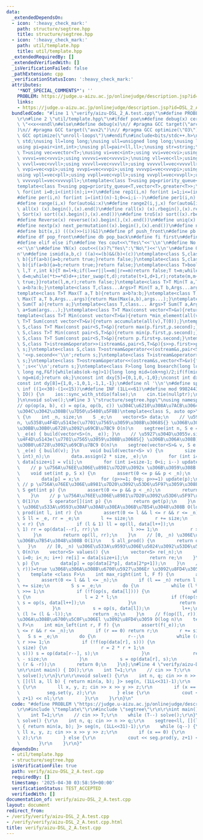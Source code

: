 ```yaml
---
data:
  _extendedDependsOn:
  - icon: ':heavy_check_mark:'
    path: structure/segtree.hpp
    title: structure/segtree.hpp
  - icon: ':heavy_check_mark:'
    path: util/template.hpp
    title: util/template.hpp
  _extendedRequiredBy: []
  _extendedVerifiedWith: []
  _isVerificationFailed: false
  _pathExtension: cpp
  _verificationStatusIcon: ':heavy_check_mark:'
  attributes:
    '*NOT_SPECIAL_COMMENTS*': ''
    PROBLEM: https://judge.u-aizu.ac.jp/onlinejudge/description.jsp?id=DSL_2_A
    links:
    - https://judge.u-aizu.ac.jp/onlinejudge/description.jsp?id=DSL_2_A
  bundledCode: "#line 1 \"verify/aizu-DSL_2_A.test.cpp\"\n#define PROBLEM \"https://judge.u-aizu.ac.jp/onlinejudge/description.jsp?id=DSL_2_A\"\
    \r\n#line 2 \"util/template.hpp\"\n#ifdef poe\n#define debug(x) cerr<<#x<<\":\
    \ \"<<x<<endl\n#else\n#define debug(x)\n// #pragma GCC target(\"arch=skylake-avx512\"\
    )\n// #pragma GCC target(\"avx2\")\n// #pragma GCC optimize(\"O3\")\n// #pragma\
    \ GCC optimize(\"unroll-loops\")\n#endif\n#include<bits/stdc++.h>\nusing namespace\
    \ std;\nusing ll=long long;\nusing ull=unsigned long long;\nusing ld=long double;\n\
    using pi=pair<int,int>;\nusing pll=pair<ll,ll>;\nusing str=string;\ntemplate<class\
    \ T>using vec=vector<T>;\nusing vi=vec<int>;using vvi=vec<vi>;using vvvi=vec<vvi>;using\
    \ vvvvi=vec<vvvi>;using vvvvvi=vec<vvvvi>;\nusing vll=vec<ll>;using vvll=vec<vll>;using\
    \ vvvll=vec<vvll>;using vvvvll=vec<vvvll>;using vvvvvll=vec<vvvvll>;\nusing vpi=vec<pi>;using\
    \ vvpi=vec<vpi>;using vvvpi=vec<vvpi>;using vvvvpi=vec<vvvpi>;using vvvvvpi=vec<vvvvpi>;\n\
    using vpll=vec<pll>;using vvpll=vec<vpll>;using vvvpll=vec<vvpll>;using vvvvpll=vec<vvvpll>;using\
    \ vvvvvpll=vec<vvvvpll>;\ntemplate<class T>using pq=priority_queue<T,vector<T>>;\n\
    template<class T>using pqg=priority_queue<T,vector<T>,greater<T>>;\n#define rep(i,n)\
    \ for(int i=0;i<(int)(n);i++)\n#define rep1(i,n) for(int i=1;i<=(int)(n);i++)\n\
    #define per(i,n) for(int i=(int)(n)-1;0<=i;i--)\n#define per1(i,n) for(int i=(int)(n);0<i;i--)\n\
    #define range(i,x) for(auto&i:x)\n#define range2(i,j,x) for(auto&[i,j]:x)\n#define\
    \ all(x) (x).begin(),(x).end()\n#define rall(x) (x).rbegin(),(x).rend()\n#define\
    \ Sort(x) sort((x).begin(),(x).end())\n#define troS(x) sort((x).rbegin(),(x).rend())\n\
    #define Reverse(x) reverse((x).begin(),(x).end())\n#define uniq(x) sort((x).begin(),(x).end());(x).erase(unique((x).begin(),(x).end()),(x).end())\n\
    #define nextp(x) next_permutation((x).begin(),(x).end())\n#define nextc(x,k) next_combination((x).begin(),(x).end(),k)\n\
    #define bit(x,i) (((x)>>(i))&1)\n#define pf push_front\n#define pb push_back\n\
    #define df pop_front\n#define db pop_back\n#define fi first\n#define se second\n\
    #define elif else if\n#define Yes cout<<\"Yes\"<<'\\n'\n#define No cout<<\"No\"\
    <<'\\n'\n#define YN(x) cout<<((x)?\"Yes\":\"No\")<<'\\n'\n#define O(x) cout<<(x)<<'\\\
    n'\n#define ismid(a,b,c) ((a)<=(b)&&(b)<(c))\ntemplate<class S,class T>bool chmin(S&a,T\
    \ b){if(a>b){a=b;return true;}return false;}\ntemplate<class S,class T>bool chmax(S&a,T\
    \ b){if(a<b){a=b;return true;}return false;}\ntemplate<class T>bool next_combination(T\
    \ l,T r,int k){T m=l+k;if(l==r||l==m||r==m)return false;T t=m;while(l!=t){t--;if(*t<*(r-1)){T\
    \ d=m;while(*t>=*d)d++;iter_swap(t,d);rotate(t+1,d+1,r);rotate(m,m+(r-d)-1,r);return\
    \ true;}}rotate(l,m,r);return false;}\ntemplate<class T>T Min(T a,T b){return\
    \ a<b?a:b;}\ntemplate<class T,class...Args>T Min(T a,T b,Args...args){return Min(Min(a,b),args...);}\n\
    template<class T>T Max(T a,T b){return a>b?a:b;}\ntemplate<class T,class...Args>T\
    \ Max(T a,T b,Args...args){return Max(Max(a,b),args...);}\ntemplate<class T>T\
    \ Sum(T a){return a;}\ntemplate<class T,class... Args>T Sum(T a,Args... args){return\
    \ a+Sum(args...);}\ntemplate<class T>T Max(const vector<T>&v){return *max_element(all(v));}\n\
    template<class T>T Min(const vector<T>&v){return *min_element(all(v));}\ntemplate<class\
    \ T>T Sum(const vector<T>&v){return accumulate(all(v),T(0));}\ntemplate<class\
    \ S,class T>T Max(const pair<S,T>&p){return max(p.first,p.second);}\ntemplate<class\
    \ S,class T>T Min(const pair<S,T>&p){return min(p.first,p.second);}\ntemplate<class\
    \ S,class T>T Sum(const pair<S,T>&p){return p.first+p.second;}\ntemplate<class\
    \ S,class T>istream&operator>>(istream&s,pair<S,T>&p){s>>p.first>>p.second;return\
    \ s;}\ntemplate<class S,class T>ostream&operator<<(ostream&s,pair<S,T>&p){s<<p.first<<'\
    \ '<<p.second<<'\\n';return s;}\ntemplate<class T>istream&operator>>(istream&s,vector<T>&v){for(auto&i:v)s>>i;return\
    \ s;}\ntemplate<class T>ostream&operator<<(ostream&s,vector<T>&v){for(auto&i:v)s<<i<<'\
    \ ';s<<'\\n';return s;}\ntemplate<class F>long long bsearch(long long ok,long\
    \ long ng,F&f){while(abs(ok-ng)>1){long long mid=(ok+ng)/2;if(f(mid))ok=mid;else\
    \ ng=mid;}return ok;}\nconst int dxy[5]={0,1,0,-1,0};\nconst int dx[8]={0,1,0,-1,1,1,-1,-1};\n\
    const int dy[8]={1,0,-1,0,1,-1,1,-1};\n#define nl '\\n'\n#define sp ' '\n#define\
    \ inf ((1<<30)-(1<<15))\n#define INF (1LL<<61)\n#define mod 998244353\n\nvoid\
    \ IO() {\n    ios::sync_with_stdio(false);\n    cin.tie(nullptr);\n    cout<<fixed<<setprecision(30);\n\
    }\n\nvoid solve();\n#line 3 \"structure/segtree.hpp\"\nusing namespace std;\n\
    // op(op(a, b), c) = op(a, op(b, c)) \u304C\u6210\u308A\u7ACB\u3064\u5FC5\u8981\
    \u304C\u3042\u308B(\u7D50\u5408\u5F8B)\ntemplate<class S, auto op>\nstruct segtree\
    \ {\n    int _n, size;\n    S _e;\n    vector<S> data;\n    // \u5927\u304D\u3055\
    n, \u5358\u4F4D\u5143e(\u7701\u7565\u3059\u308B\u3068S{} \u306B\u306A\u308B) \u306E\
    \u30BB\u30B0\u6728\u3092\u69CB\u7BC9 O(n)\n    segtree(int n, S e = S{}) : _n(n),\
    \ _e(e) { build(vector<S>(n, _e)); }\n    // \u5927\u304D\u3055v.size(), \u5358\
    \u4F4D\u5143e(\u7701\u7565\u3059\u308B\u3068S{} \u306B\u306A\u308B) \u306E\u30BB\
    \u30B0\u6728\u3092\u69CB\u7BC9 O(n)\n    segtree(vector<S>& v, S e = S{}) : _n(v.size()),\
    \ _e(e) { build(v); }\n    void build(vector<S> v) {\n        size = __bit_ceil((unsigned\
    \ int)_n);\n        data.assign(2 * size, _e);\n        for (int i=0; i<_n; i++)\
    \ data[size+i] = v[i];\n        for (int i=size-1; 0<i; i--) update(i);\n    }\n\
    \    // p \u756A\u76EE\u306E\u8981\u7D20\u3092x \u306B\u3059\u308B O(log n)\n\
    \    void set(int p, S x) {\n        assert(0 <= p && p < _n);\n        p += size;\n\
    \        data[p] = x;\n        for (p>>=1; 0<p; p>>=1) update(p);\n    }\n   \
    \ // p \u756A\u76EE\u306E\u8981\u7D20\u3092\u53D6\u5F97\u3059\u308B O(1)\n   \
    \ S get(int p) {\n        assert(0 <= p && p < _n);\n        return data[size+p];\n\
    \    }\n    // p \u756A\u76EE\u306E\u8981\u7D20\u3092\u53D6\u5F97\u3059\u308B\
    \ O(1)\n    S operator[](int p) {\n        return get(p);\n    }\n    // [l, r)\
    \ \u306E\u533A\u9593\u30AF\u30A8\u30EA\u306B\u7B54\u3048\u308B O(log n)\n    S\
    \ prod(int l, int r) {\n        assert(0 <= l && l <= r && r <= _n);\n       \
    \ S ll = _e, rr = _e;\n        l += size;\n        r += size;\n        while (l\
    \ < r) {\n            if (l & 1) ll = op(ll, data[l++]);\n            if (r &\
    \ 1) rr = op(data[--r], rr);\n            l >>= 1;\n            r >>= 1;\n   \
    \     }\n        return op(ll, rr);\n    }\n    // [0, _n) \u306E\u30AF\u30A8\u30EA\
    \u306B\u7B54\u3048\u308B O(1)\n    S all_prod() {\n        return data[1];\n \
    \   }\n    // [0, _n) \u306E\u533A\u9593\u306E\u5024\u3092\u53D6\u5F97\u3059\u308B\
    \ O(n)\n    vector<S> values() {\n        vector<S> re(_n);\n        for (int\
    \ i=0; i<_n; i++) re[i] = data[size+i];\n        return re;\n    }\n    void update(int\
    \ p) {\n        data[p] = op(data[2*p], data[2*p+1]);\n    }\n    // f(op([l,\
    \ r)))=true \u3068\u306A\u308B\u6700\u5927\u306Er \u3092\u8FD4\u3059 O(log n)\n\
    \    template <class F>\n    int max_right(int l, F f) {\n        assert(f(_e));\n\
    \        assert(0 <= l && l <= _n);\n        if (l == _n) return l;\n        l\
    \ += size;\n        S s = _e;\n        do {\n            while (l % 2 == 0) l\
    \ >>= 1;\n            if (!f(op(s, data[l]))) {\n                while (l < size)\
    \ {\n                    l = 2 * l;\n                    if (f(op(s, data[l])))\
    \ s = op(s, data[l++]);\n                }\n                return l - size;\n\
    \            }\n            s = op(s, data[l]);\n            l++;\n        } while\
    \ (l != (l & -l));\n        return _n;\n    }\n    // f(op([l, r)))=true \u3068\
    \u306A\u308B\u6700\u5C0F\u306El \u3092\u8FD4\u3059 O(log n)\n    template <class\
    \ F>\n    int min_left(int r, F f) {\n        assert(f(_e));\n        assert(0\
    \ <= r && r <= _n);\n        if (r == 0) return r;\n        r += size;\n     \
    \   S s = _e;\n        do {\n            r--;\n            while (r % 2 == 1)\
    \ r >>= 1;\n            if (!f(op(data[r], s))) {\n                while (r <\
    \ size) {\n                    r = 2 * r + 1;\n                    if (f(op(data[r],\
    \ s))) s = op(data[r--], s);\n                }\n                return (r + 1)\
    \ - size;\n            }\n            s = op(data[r], s);\n        } while(r !=\
    \ (r & -r));\n        return 0;\n    }\n};\n#line 4 \"verify/aizu-DSL_2_A.test.cpp\"\
    \n\r\nint main() { IO();\r\n    int T=1;\r\n    // cin >> T;\r\n    while (T--)\
    \ solve();\r\n}\r\n\r\nvoid solve() {\r\n    int n, q; cin >> n >> q;\r\n    segtree<ll,\
    \ [](ll a, ll b) { return min(a, b); }> seg(n, (1LL<<31)-1);\r\n    while (q--)\
    \ {\r\n        ll x, y, z; cin >> x >> y >> z;\r\n        if (x == 0) {\r\n  \
    \          seg.set(y, z);\r\n        } else {\r\n            cout << seg.prod(y,\
    \ z+1) << nl;\r\n        }\r\n    }\r\n}\n"
  code: "#define PROBLEM \"https://judge.u-aizu.ac.jp/onlinejudge/description.jsp?id=DSL_2_A\"\
    \r\n#include \"template\"\r\n#include \"segtree\"\r\n\r\nint main() { IO();\r\n\
    \    int T=1;\r\n    // cin >> T;\r\n    while (T--) solve();\r\n}\r\n\r\nvoid\
    \ solve() {\r\n    int n, q; cin >> n >> q;\r\n    segtree<ll, [](ll a, ll b)\
    \ { return min(a, b); }> seg(n, (1LL<<31)-1);\r\n    while (q--) {\r\n       \
    \ ll x, y, z; cin >> x >> y >> z;\r\n        if (x == 0) {\r\n            seg.set(y,\
    \ z);\r\n        } else {\r\n            cout << seg.prod(y, z+1) << nl;\r\n \
    \       }\r\n    }\r\n}"
  dependsOn:
  - util/template.hpp
  - structure/segtree.hpp
  isVerificationFile: true
  path: verify/aizu-DSL_2_A.test.cpp
  requiredBy: []
  timestamp: '2025-04-30 03:58:59+00:00'
  verificationStatus: TEST_ACCEPTED
  verifiedWith: []
documentation_of: verify/aizu-DSL_2_A.test.cpp
layout: document
redirect_from:
- /verify/verify/aizu-DSL_2_A.test.cpp
- /verify/verify/aizu-DSL_2_A.test.cpp.html
title: verify/aizu-DSL_2_A.test.cpp
---
```

